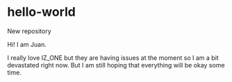 # hello-world
New repository

Hi! I am Juan.

I really love IZ_ONE but they are having issues at the moment so I am a bit devastated right now. But I am still hoping that everything will be okay some time.
